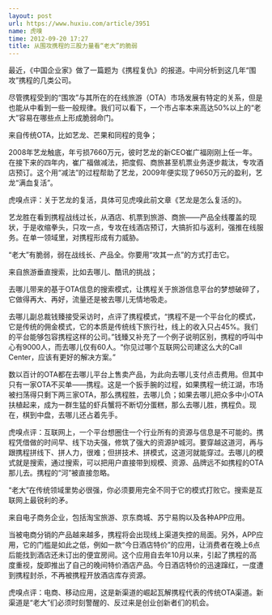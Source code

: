 ```yaml
---
layout: post
url: https://www.huxiu.com/article/3951
name: 虎嗅
time: 2012-09-20 17:27
title: 从围攻携程的三股力量看“老大”的脆弱
---
```

最近，《中国企业家》做了一篇题为《携程复仇》的报道。中间分析到这几年“围攻”携程的几类公司。

尽管携程受到的“围攻”与其所在的在线旅游（OTA）市场发展有特定的关系，但是也能从中看到一些一般规律。我们可以看下，一个市占率本来高达50%以上的“老大”容易在哪些点上形成脆弱命门。

来自传统OTA，比如艺龙、芒果和同程的竞争；

2008年艺龙触底，年亏损7660万元，彼时艺龙的新CEO崔广福刚刚上任一年。在接下来的四年内，崔广福做减法，把度假、商旅甚至机票业务逐步裁汰，专攻酒店预订。这个用“减法”的过程帮助了艺龙，2009年便实现了9650万元的盈利，艺龙“满血复活”。

虎嗅点评：关于艺龙的复活，具体可见虎嗅此前文章《艺龙是怎么复活的》。

艺龙胜在看到携程战线过长，从酒店、机票到旅游、商旅——产品全线覆盖的现状，于是收缩拳头，只攻一点，专攻在线酒店预订，大搞折扣与返利，强推在线服务。在单一领域里，对携程形成有力威胁。

“老大”有脆弱，弱在战线长、产品全。你要用“攻其一点”的方式打击它。

来自旅游垂直搜索，比如去哪儿、酷讯的挑战；

去哪儿带来的基于OTA信息的搜索模式，让携程关于旅游信息平台的梦想破碎了，它做得再大、再好，流量还是被去哪儿无情地吸走。

去哪儿副总裁钱臻接受采访时，点评了携程模式，“携程不是一个平台化的模式，它是传统的佣金模式，它的本质是传统线下旅行社，线上的收入只占45%。我们的平台能够包容携程这样的公司。”钱臻又补充了一个例子说明区别，携程的呼叫中心有9000人，而去哪儿仅有60人。“你见过哪个互联网公司建这么大的Call Center，应该有更好的解决方案。”

数以百计的OTA都在去哪儿平台上售卖产品，为此向去哪儿支付点击费用。但其中只有一家OTA不买单——携程。这是一个扳手腕的过程，如果携程一统江湖，市场被扫荡得只剩下两三家OTA，那么携程胜，去哪儿负；如果去哪儿把众多中小OTA扶植起来，成为一群生猛的虾兵蟹将不断切分蛋糕，那么去哪儿胜，携程负。现在，棋到中盘，去哪儿还占着先手。

虎嗅点评：互联网上，一个平台想圈住一个行业所有的资源与信息是不可能的。携程凭借做的时间早、线下功夫强，修筑了强大的资源护城河。要穿越这道河，再与跟携程拼线下、拼人力，很难；但拼技术、拼模式，这道河就能穿过。去哪儿的模式就是搜索，通过搜索，可以把用户直接带到规模、资源、品牌远不如携程的OTA那儿去。携程的“河”被直接忽略。

“老大”在传统领域里势必很强，你必须要用完全不同于它的模式打败它。搜索是互联网上最锐利的矛。

来自电子商务企业，包括淘宝旅游、京东商城、苏宁易购以及各种APP应用。

当被电商分销的产品越来越多，携程将会出现线上渠道失控的局面。另外，APP应用，它的门槛是如此之低，例如一款“今日酒店特价”的应用，让消费者在晚上6点后能找到酒店还未订出的便宜房间。这个应用自去年10月以来，引起了携程的高度重视，旋即推出了自己的晚间特价酒店产品。今日酒店特价的迅速蹿红，一度遭到携程封杀，不再被携程开放酒店库存资源。

虎嗅点评：电商、移动应用，这是新渠道的崛起瓦解携程代表的传统OTA渠道。新渠道是“老大”们必须时刻警醒的、反过来是创业创新者们的机会。

